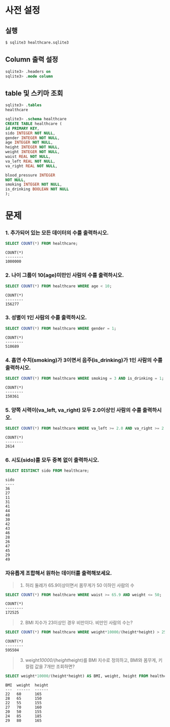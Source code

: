 # 사전 설정

## 실행

```bash
$ sqlite3 healthcare.sqlite3 
```

## Column 출력 설정

```sql
sqlite3> .headers on 
sqlite3> .mode column
```

## table 및 스키마 조회

```sql
sqlite3> .tables
healthcare

sqlite3> .schema healthcare
CREATE TABLE healthcare (
id PRIMARY KEY,        
sido INTEGER NOT NULL, 
gender INTEGER NOT NULL,
age INTEGER NOT NULL,  
height INTEGER NOT NULL,
weight INTEGER NOT NULL,
waist REAL NOT NULL,   
va_left REAL NOT NULL, 
va_right REAL NOT NULL,

blood_pressure INTEGER 
NOT NULL,
smoking INTEGER NOT NULL,
is_drinking BOOLEAN NOT NULL
);
```

# 문제

### 1. 추가되어 있는 모든 데이터의 수를 출력하시오.

```sql
SELECT COUNT(*) FROM healthcare;
```

```
COUNT(*)
--------
1000000
```

### 2. 나이 그룹이 10(age)미만인 사람의 수를 출력하시오.

```sql
SELECT COUNT(*) FROM healthcare WHERE age < 10;
```

```
COUNT(*)
--------
156277
```

### 3. 성별이 1인 사람의 수를 출력하시오.

```sql
SELECT COUNT(*) FROM healthcare WHERE gender = 1;
```

```
COUNT(*)
--------
510689
```

### 4. 흡연 수치(smoking)가 3이면서 음주(is_drinking)가 1인 사람의 수를 출력하시오.

```sql
SELECT COUNT(*) FROM healthcare WHERE smoking = 3 AND is_drinking = 1;
```

```
COUNT(*)
--------
150361
```

### 5. 양쪽 시력이(va_left, va_right) 모두 2.0이상인 사람의 수를 출력하시오.

```sql
SELECT COUNT(*) FROM healthcare WHERE va_left >= 2.0 AND va_right >= 2.0;
```

```
COUNT(*)
--------
2614
```

### 6. 시도(sido)를 모두 중복 없이 출력하시오.

```sql
SELECT DISTINCT sido FROM healthcare;
```

```
sido
----
36
27
11
31
41
44
48
30
42
43
46
28
26
47
45
29
49
```

### 자유롭게 조합해서 원하는 데이터를 출력해보세요.

> 1) 허리 둘레가 65.9이상이면서 몸무게가 50 이하인 사람의 수
```sql
SELECT COUNT(*) FROM healthcare WHERE waist >= 65.9 AND weight <= 50;
```

```
COUNT(*)
--------
172525
```

> 2) BMI 지수가 23이상인 경우 비만이다. 비만인 사람의 수는?
```sql
SELECT COUNT(*) FROM healthcare WHERE weight*10000/(height*height) > 25;
```

```
COUNT(*)
--------
595504
```

> 3) weight*10000/(height*height)를 BMI 지수로 정의하고, BMI와 몸무게, 키 컬럼 값을 7개만 조회하면?
```sql
SELECT weight*10000/(height*height) AS BMI, weight, height FROM healthcare LIMIT 7;
```

```
BMI  weight  height
---  ------  ------
22   60      165
28   65      150
22   55      155
27   70      160
20   50      155
24   85      185
29   80      165
```